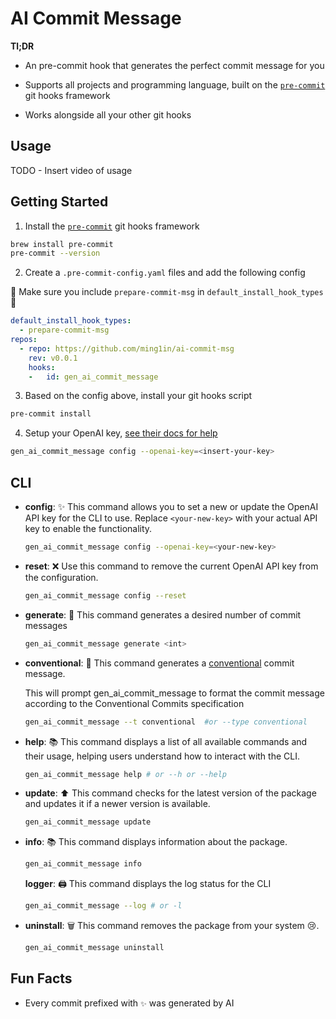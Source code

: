 # AI Commit Message

**Tl;DR**

- An pre-commit hook that generates the perfect commit message for you

- Supports all projects and programming language, built on the [`pre-commit`](https://pre-commit.com/) git hooks framework

- Works alongside all your other git hooks

## Usage

TODO - Insert video of usage

## Getting Started

1. Install the [`pre-commit`](https://pre-commit.com/) git hooks framework

```bash
brew install pre-commit
pre-commit --version 
```

2. Create a `.pre-commit-config.yaml` files and add the following config

🚨 Make sure you include `prepare-commit-msg` in `default_install_hook_types`🚨

```yaml
default_install_hook_types: 
  - prepare-commit-msg
repos:
  - repo: https://github.com/ming1in/ai-commit-msg
    rev: v0.0.1
    hooks:
    -   id: gen_ai_commit_message
```

3. Based on the config above, install your git hooks script

```bash
pre-commit install
```

4. Setup your OpenAI key, [see their docs for help](https://platform.openai.com/docs/quickstart)

```bash
gen_ai_commit_message config --openai-key=<insert-your-key>
```

## CLI

- **config**: ✨
  This command allows you to set a new or update the OpenAI API key for the CLI to use. Replace `<your-new-key>` with your actual API key to enable the functionality.

  ```bash
  gen_ai_commit_message config --openai-key=<your-new-key> 
  ```

- **reset**: ❌
  Use this command to remove the current OpenAI API key from the configuration.

  ```bash
  gen_ai_commit_message config --reset
  ```

- **generate**: 🤖
  This command generates a desired number of commit messages

  ```bash
  gen_ai_commit_message generate <int>
  ```

- **conventional**: 📝
  This command generates a [conventional](https://www.conventionalcommits.org/en/v1.0.0/) commit message.
  
  This will prompt gen_ai_commit_message to format the commit message according to the Conventional Commits specification

  ```bash
  gen_ai_commit_message --t conventional  #or --type conventional
  ```

- **help**: 📚
  This command displays a list of all available commands and their usage, helping users understand how to interact with the CLI.

  ```bash
  gen_ai_commit_message help # or --h or --help
  ```

- **update**: ⬆️
  This command checks for the latest version of the package and updates it if a newer version is available.
  ```bash
  gen_ai_commit_message update
  ```

- **info**: 📚
  This command displays information about the package.

  ```bash
  gen_ai_commit_message info
  ```

  **logger**: 🖨️
  This command displays the log status for the CLI

  ```bash
  gen_ai_commit_message --log # or -l
  ```

- **uninstall**: 🗑️
  This command removes the package from your system 😢.

  ```bash
  gen_ai_commit_message uninstall
  ```

## Fun Facts

- Every commit prefixed with `✨` was generated by AI
